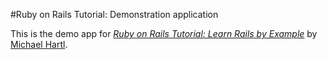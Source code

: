 #Ruby on Rails Tutorial: Demonstration application

This is the demo app for [*Ruby on Rails Tutorial: Learn Rails by Example*](http://railstutorial.org) by [Michael Hartl](http://michaelhartl.com).
